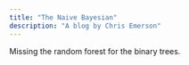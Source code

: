 ```yaml
---
title: "The Naive Bayesian"
description: "A blog by Chris Emerson"
---
```

Missing the random forest for the binary trees.
